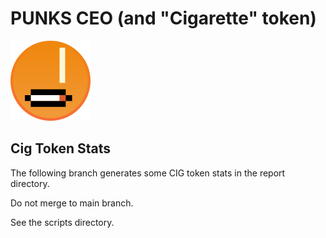 # PUNKS CEO (and "Cigarette" token)

![Preview](img/logo128.png)
## Cig Token Stats
                                           
The following branch generates some CIG token stats in the report directory.

Do not merge to main branch.

See the scripts directory.